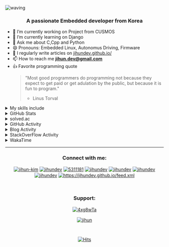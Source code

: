 ![waving](https://capsule-render.vercel.app/api?type=waving&height=200&text=Hi!%20I'm%20Jihun.&fontAlign=70&fontAlignY=40&color=gradient)

<h3 align="center">A passionate Embedded developer from Korea</h3>

- 🔭 I’m currently working on Project from CUSMOS
- 🌱 I’m currently learning on Django
- 💬 Ask me about C,Cpp and Python
- 😄 Pronouns: Embedded Linux, Autonomus Driving, Firmware
- 📝 I regularly write articles on [jihundev.github.io/](jihundev.github.io/)
- 📫 How to reach me **jihun.dev@gmail.com**
- 👍 Favorite programming quote
  > "Most good programmers do programming not because they expect to get paid or get adulation by the public, but because it is fun to program."
  > - Linus Torval


<details>
  <summary>My skills include</summary>
  <br>
  <div align=center>
  
  ## Most Used Language
  ![Top Langs](https://github-readme-stats.vercel.app/api/top-langs/?username=JihunDev&layout=compact)
  
  ## My Skills
  
  ### Language
  <img src="https://raw.githubusercontent.com/devicons/devicon/master/icons/embeddedc/embeddedc-original-wordmark.svg" alt="embeddedc" width="40" height="40" />
  <img src="https://raw.githubusercontent.com/devicons/devicon/master/icons/c/c-original.svg" alt="c" width="40" height="40" />
  <img src="https://raw.githubusercontent.com/devicons/devicon/master/icons/cplusplus/cplusplus-original.svg" alt="cplusplus" width="40" height="40" />
  <img src="https://raw.githubusercontent.com/devicons/devicon/master/icons/python/python-original.svg" alt="python" width="40" height="40" />

  ### IDE & Tools
  <img src="https://raw.githubusercontent.com/devicons/devicon/master/icons/vim/vim-original.svg" alt="vim" width="40" height="40" />
  <img src="https://raw.githubusercontent.com/devicons/devicon/master/icons/vscode/vscode-original.svg" alt="vscode" width="40" height="40" />
  <img src="https://raw.githubusercontent.com/devicons/devicon/master/icons/git/git-original.svg" alt="git" width="40" height="40" />
  <img src="https://raw.githubusercontent.com/devicons/devicon/master/icons/docker/docker-original.svg" alt="docker" width="40" height="40" />

  </div>
</details>

<details>
  <summary>GitHub Stats</summary>
  <br>
  
  
<h2 align="center">Github Profile Trophy</h2>
  <div align=center>

  [![trophy](https://github-profile-trophy.vercel.app/?username=JihunDev&theme=onedark&row=2&column=4&margin-w=10&margin-h=10)](https://github.com/ryo-ma/github-profile-trophy)
  </div>  
<h2 align="center">My Github Stats</h2>
  <div align=center>

  ![Anurag's GitHub stats](https://github-readme-stats.vercel.app/api?username=JihunDev&theme=dark&show_icons=true)
  
  [![GitHub Streak](https://github-readme-streak-stats.herokuapp.com?user=JihunDev&theme=dark&hide_border=true)](https://git.io/streak-stats)

  </div>
</details>

<details>
  <summary>solved.ac</summary>
  <br>
  <div align=center>
	  
  [![Solved.ac](http://mazassumnida.wtf/api/v2/generate_badge?boj=commit)](https://solved.ac/commit)
	  
  </div>
</details>

<details>
  <summary>GitHub Activity</summary>
  <br>

<!--RECENT_ACTIVITY:start-->
1. 📔 Created new repository [JihunDev/django-rest-framework_tutorial](https://github.com/JihunDev/django-rest-framework_tutorial)
2. ⭐ Starred [serhii-londar/open-source-mac-os-apps](https://github.com/serhii-londar/open-source-mac-os-apps)
3. ⭐ Starred [iCHAIT/awesome-macOS](https://github.com/iCHAIT/awesome-macOS)
4. ⭐ Starred [luong-komorebi/Awesome-Linux-Software](https://github.com/luong-komorebi/Awesome-Linux-Software)
5. ⭐ Starred [jaywcjlove/awesome-mac](https://github.com/jaywcjlove/awesome-mac)
<!--RECENT_ACTIVITY:end-->

<!--RECENT_ACTIVITY:last_update-->
Last Updated: Monday, February 7th, 2022, 2:07:46 AM
<!--RECENT_ACTIVITY:last_update_end-->
  
</details>
  
<details>
  <summary>Blog Activity</summary>
  <br>

<!-- BLOG-POST-LIST:START -->
- [Postgresql Error pg_config executable not found.](https://jihundev.github.io/posts/Postgresql_pg_config_executable_not_found/)
- [구글 번역시 특정 부분 번역 제외 하기](https://jihundev.github.io/posts/block_google_translate/)
- [Inbound, Outbound란](https://jihundev.github.io/posts/server_inbound_outbound/)
- [GET, POST 방식](https://jihundev.github.io/posts/Web_get_post/)
<!-- BLOG-POST-LIST:END -->

</details>

<details>
  <summary>StackOverFlow Activity</summary>
  <br>
 
<!-- STACKOVERFLOW:START -->
- [Comment by Jihun Kim on Car speed measurement using 3-axis accelerometer](https://stackoverflow.com/questions/59171821/car-speed-measurement-using-3-axis-accelerometer/59843250#59843250)
- [Answer by Jihun Kim for dspic33ev Doesn't work after changing pin number](https://stackoverflow.com/questions/59421621/dspic33ev-doesnt-work-after-changing-pin-number/59448909#59448909)
- [dspic33ev Doesn't work after changing pin number](https://stackoverflow.com/questions/59421621/dspic33ev-doesnt-work-after-changing-pin-number)
- [Car speed measurement using 3-axis accelerometer](https://stackoverflow.com/questions/59171821/car-speed-measurement-using-3-axis-accelerometer)
<!-- STACKOVERFLOW:END -->
    
</details>

<details>
  <summary>WakaTime</summary>
  <br>
<div align="center">  

  [![wakatime](https://wakatime.com/badge/user/5dbb20ab-159d-49e1-9f66-2dc135f07d80.svg)](https://wakatime.com/@5dbb20ab-159d-49e1-9f66-2dc135f07d80)
</div>
  
<!--START_SECTION:waka-->
**🐱 My GitHub Data** 

> 🏆 193 Contributions in the Year 2022
 > 
> 📦 1.4 MB Used in GitHub's Storage 
 > 
> 💼 Opted to Hire
 > 
> 📜 44 Public Repositories 
 > 
> 🔑 39 Private Repositories  
 > 
**I'm an Early 🐤** 

```text
🌞 Morning    55 commits     ███░░░░░░░░░░░░░░░░░░░░░░   11.55% 
🌆 Daytime    219 commits    ███████████░░░░░░░░░░░░░░   46.01% 
🌃 Evening    159 commits    ████████░░░░░░░░░░░░░░░░░   33.4% 
🌙 Night      43 commits     ██░░░░░░░░░░░░░░░░░░░░░░░   9.03%

```
📅 **I'm Most Productive on Thursday** 

```text
Monday       73 commits     ███░░░░░░░░░░░░░░░░░░░░░░   15.34% 
Tuesday      73 commits     ███░░░░░░░░░░░░░░░░░░░░░░   15.34% 
Wednesday    43 commits     ██░░░░░░░░░░░░░░░░░░░░░░░   9.03% 
Thursday     79 commits     ████░░░░░░░░░░░░░░░░░░░░░   16.6% 
Friday       79 commits     ████░░░░░░░░░░░░░░░░░░░░░   16.6% 
Saturday     71 commits     ███░░░░░░░░░░░░░░░░░░░░░░   14.92% 
Sunday       58 commits     ███░░░░░░░░░░░░░░░░░░░░░░   12.18%

```


📊 **This Week I Spent My Time On** 

```text
⌚︎ Time Zone: Asia/Seoul

💬 Programming Languages: 
Other                    26 hrs 10 mins      ████████████████░░░░░░░░░   67.24% 
Python                   7 hrs 51 mins       █████░░░░░░░░░░░░░░░░░░░░   20.17% 
HTML                     4 hrs 41 mins       ███░░░░░░░░░░░░░░░░░░░░░░   12.06% 
JavaScript               11 mins             ░░░░░░░░░░░░░░░░░░░░░░░░░   0.5% 
Markdown                 0 secs              ░░░░░░░░░░░░░░░░░░░░░░░░░   0.04%

🔥 Editors: 
Unknown Editor           26 hrs 10 mins      ████████████████░░░░░░░░░   67.24% 
VS Code                  12 hrs 45 mins      ████████░░░░░░░░░░░░░░░░░   32.76%

🐱‍💻 Projects: 
Unknown Project          26 hrs 10 mins      ████████████████░░░░░░░░░   67.24% 
cusMe_web                12 hrs 45 mins      ████████░░░░░░░░░░░░░░░░░   32.76%

💻 Operating System: 
Unknown OS               26 hrs 10 mins      ████████████████░░░░░░░░░   67.24% 
Mac                      12 hrs 45 mins      ████████░░░░░░░░░░░░░░░░░   32.76%

```

**I Mostly Code in C** 

```text
C                        20 repos            ███████░░░░░░░░░░░░░░░░░░   28.99% 
Java                     11 repos            ████░░░░░░░░░░░░░░░░░░░░░   15.94% 
Python                   10 repos            ███░░░░░░░░░░░░░░░░░░░░░░   14.49% 
C++                      9 repos             ███░░░░░░░░░░░░░░░░░░░░░░   13.04% 
JavaScript               7 repos             ██░░░░░░░░░░░░░░░░░░░░░░░   10.14%

```



 Last Updated on 02/02/2022 18:45:05 UTC
<!--END_SECTION:waka-->
    
</details>

---

<h3 align="center">Connect with me:</h3>
<p align="center">
  <a href="https://linkedin.com/in/jihun-kim" target="blank"><img align="center" src="https://raw.githubusercontent.com/rahuldkjain/github-profile-readme-generator/master/src/images/icons/Social/linked-in-alt.svg" alt="jihun-kim" height="30" width="40" /></a>
  <a href="https://twitter.com/jihundev" target="blank"><img align="center" src="https://raw.githubusercontent.com/rahuldkjain/github-profile-readme-generator/master/src/images/icons/Social/twitter.svg" alt="jihundev" height="30" width="40" /></a>
  <a href="https://stackoverflow.com/users/5311181" target="blank"><img align="center" src="https://raw.githubusercontent.com/rahuldkjain/github-profile-readme-generator/master/src/images/icons/Social/stack-overflow.svg" alt="5311181" height="30" width="40" /></a>  
  <a href="https://codepen.io/jihundev" target="blank"><img align="center" src="https://raw.githubusercontent.com/rahuldkjain/github-profile-readme-generator/master/src/images/icons/Social/codepen.svg" alt="jihundev" height="30" width="40" /></a>
  <a href="https://kaggle.com/jihundev" target="blank"><img align="center" src="https://raw.githubusercontent.com/rahuldkjain/github-profile-readme-generator/master/src/images/icons/Social/kaggle.svg" alt="jihundev" height="30" width="40" /></a>
  <a href="https://www.leetcode.com/jihundev" target="blank"><img align="center" src="https://raw.githubusercontent.com/rahuldkjain/github-profile-readme-generator/master/src/images/icons/Social/leet-code.svg" alt="jihundev" height="30" width="40" /></a>
  <a href="https://www.hackerrank.com/jihundev" target="blank"><img align="center" src="https://raw.githubusercontent.com/rahuldkjain/github-profile-readme-generator/master/src/images/icons/Social/hackerrank.svg" alt="jihundev" height="30" width="40" /></a>
  <a href="https://jihundev.github.io/feed.xml" target="blank"><img align="center" src="https://raw.githubusercontent.com/rahuldkjain/github-profile-readme-generator/master/src/images/icons/Social/rss.svg" alt="https://jihundev.github.io/feed.xml" height="30" width="40" /></a>
</p>

<br>

<h3 align="center">Support:</h3>
<p align="center">
	<a href="https://www.buymeacoffee.com/4xg8wTa"><img align="center" src="https://cdn.buymeacoffee.com/buttons/v2/default-yellow.png" height="50" width="210" alt="4xg8wTa" /></a>
</p>
<p align="center">
	<a href="https://ko-fi.com/jihun"><img align="center" src="https://cdn.ko-fi.com/cdn/kofi3.png?v=3" height="50" width="210" alt="jihun" /></a>
</p>
<br>


<div align="center">
  
  [![Hits](https://hits.seeyoufarm.com/api/count/incr/badge.svg?url=https%3A%2F%2Fgithub.com%2FJihunDev)](https://hits.seeyoufarm.com)
</div>
